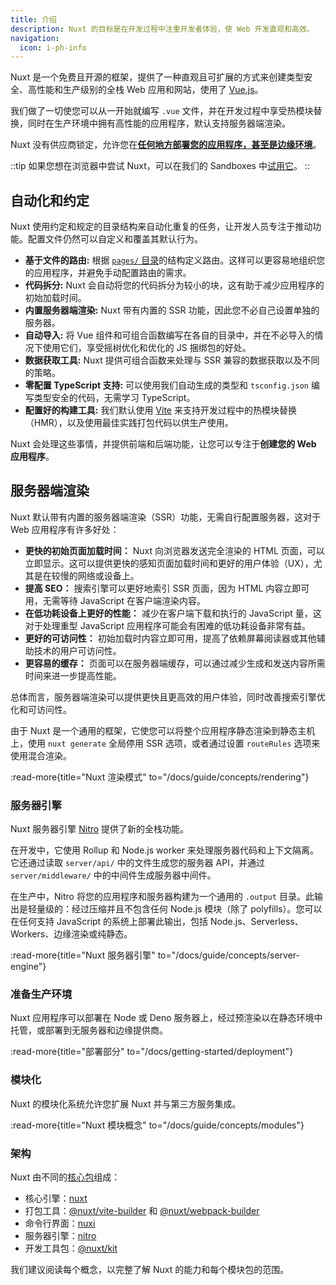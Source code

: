 ```yaml
---
title: 介绍
description: Nuxt 的目标是在开发过程中注重开发者体验，使 Web 开发直观和高效。
navigation:
  icon: i-ph-info
---
```


Nuxt 是一个免费且开源的框架，提供了一种直观且可扩展的方式来创建类型安全、高性能和生产级别的全栈 Web 应用和网站，使用了 [Vue.js](https://vuejs.org)。

我们做了一切使您可以从一开始就编写 `.vue` 文件，并在开发过程中享受热模块替换，同时在生产环境中拥有高性能的应用程序，默认支持服务器端渲染。

Nuxt 没有供应商锁定，允许您在[**任何地方部署您的应用程序，甚至是边缘环境**](/blog/nuxt-on-the-edge)。

::tip
如果您想在浏览器中尝试 Nuxt，可以在我们的 Sandboxes 中[试用它](/docs/getting-started/installation#play-online)。
::

## 自动化和约定

Nuxt 使用约定和规定的目录结构来自动化重复的任务，让开发人员专注于推动功能。配置文件仍然可以自定义和覆盖其默认行为。

- **基于文件的路由:** 根据 [`pages/` 目录](/docs/guide/directory-structure/pages)的结构定义路由。这样可以更容易地组织您的应用程序，并避免手动配置路由的需求。
- **代码拆分:** Nuxt 会自动将您的代码拆分为较小的块，这有助于减少应用程序的初始加载时间。
- **内置服务器端渲染:** Nuxt 带有内置的 SSR 功能，因此您不必自己设置单独的服务器。
- **自动导入:** 将 Vue 组件和可组合函数编写在各自的目录中，并在不必导入的情况下使用它们，享受摇树优化和优化的 JS 捆绑包的好处。
- **数据获取工具:** Nuxt 提供可组合函数来处理与 SSR 兼容的数据获取以及不同的策略。
- **零配置 TypeScript 支持:** 可以使用我们自动生成的类型和 `tsconfig.json` 编写类型安全的代码，无需学习 TypeScript。
- **配置好的构建工具:** 我们默认使用 [Vite](https://vitejs.dev) 来支持开发过程中的热模块替换（HMR），以及使用最佳实践打包代码以供生产使用。

Nuxt 会处理这些事情，并提供前端和后端功能，让您可以专注于**创建您的 Web 应用程序**。

## 服务器端渲染

Nuxt 默认带有内置的服务器端渲染（SSR）功能，无需自行配置服务器，这对于 Web 应用程序有许多好处：

- **更快的初始页面加载时间：** Nuxt 向浏览器发送完全渲染的 HTML 页面，可以立即显示。这可以提供更快的感知页面加载时间和更好的用户体验（UX），尤其是在较慢的网络或设备上。
- **提高 SEO：** 搜索引擎可以更好地索引 SSR 页面，因为 HTML 内容立即可用，无需等待 JavaScript 在客户端渲染内容。
- **在低功耗设备上更好的性能：** 减少在客户端下载和执行的 JavaScript 量，这对于处理重型 JavaScript 应用程序可能会有困难的低功耗设备非常有益。
- **更好的可访问性：** 初始加载时内容立即可用，提高了依赖屏幕阅读器或其他辅助技术的用户可访问性。
- **更容易的缓存：** 页面可以在服务器端缓存，可以通过减少生成和发送内容所需时间来进一步提高性能。

总体而言，服务器端渲染可以提供更快且更高效的用户体验，同时改善搜索引擎优化和可访问性。

由于 Nuxt 是一个通用的框架，它使您可以将整个应用程序静态渲染到静态主机上，使用 `nuxt generate` 全局停用 SSR 选项，或者通过设置 `routeRules` 选项来使用混合渲染。

:read-more{title="Nuxt 渲染模式" to="/docs/guide/concepts/rendering"}

### 服务器引擎

Nuxt 服务器引擎 [Nitro](https://nitro.unjs.io) 提供了新的全栈功能。

在开发中，它使用 Rollup 和 Node.js worker 来处理服务器代码和上下文隔离。它还通过读取 `server/api/` 中的文件生成您的服务器 API，并通过 `server/middleware/` 中的中间件生成服务器中间件。

在生产中，Nitro 将您的应用程序和服务器构建为一个通用的 `.output` 目录。此输出是轻量级的：经过压缩并且不包含任何 Node.js 模块（除了 polyfills）。您可以在任何支持 JavaScript 的系统上部署此输出，包括 Node.js、Serverless、Workers、边缘渲染或纯静态。

:read-more{title="Nuxt 服务器引擎" to="/docs/guide/concepts/server-engine"}

### 准备生产环境

Nuxt 应用程序可以部署在 Node 或 Deno 服务器上，经过预渲染以在静态环境中托管，或部署到无服务器和边缘提供商。

:read-more{title="部署部分" to="/docs/getting-started/deployment"}

### 模块化

Nuxt 的模块化系统允许您扩展 Nuxt 并与第三方服务集成。

:read-more{title="Nuxt 模块概念" to="/docs/guide/concepts/modules"}

### 架构

Nuxt 由不同的[核心包](https://github.com/nuxt/nuxt/tree/main/packages)组成：

- 核心引擎：[nuxt](https://github.com/nuxt/nuxt/tree/main/packages/nuxt)
- 打包工具：[@nuxt/vite-builder](https://github.com/nuxt/nuxt/tree/main/packages/vite) 和 [@nuxt/webpack-builder](https://github.com/nuxt/nuxt/tree/main/packages/webpack)
- 命令行界面：[nuxi](https://github.com/nuxt/nuxt/tree/main/packages/nuxi)
- 服务器引擎：[nitro](https://github.com/unjs/nitro)
- 开发工具包：[@nuxt/kit](https://github.com/nuxt/nuxt/tree/main/packages/kit)

我们建议阅读每个概念，以完整了解 Nuxt 的能力和每个模块包的范围。
